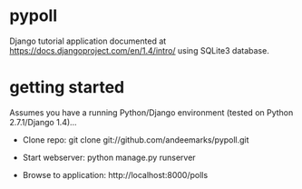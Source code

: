 pypoll
======

Django tutorial application documented at https://docs.djangoproject.com/en/1.4/intro/ using SQLite3 database.

getting started
===============

Assumes you have a running Python/Django environment (tested on Python 2.7.1/Django 1.4)...

- Clone repo: git clone git://github.com/andeemarks/pypoll.git

- Start webserver: python manage.py runserver

- Browse to application: http://localhost:8000/polls

